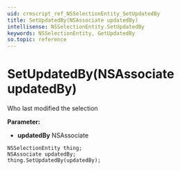 ```yaml
---
uid: crmscript_ref_NSSelectionEntity_SetUpdatedBy
title: SetUpdatedBy(NSAssociate updatedBy)
intellisense: NSSelectionEntity.SetUpdatedBy
keywords: NSSelectionEntity, GetUpdatedBy
so.topic: reference
---
```


# SetUpdatedBy(NSAssociate updatedBy)

Who last modified the selection

**Parameter:** 
 - **updatedBy** NSAssociate

```crmscript
NSSelectionEntity thing;
NSAssociate updatedBy;
thing.SetUpdatedBy(updatedBy);
```

